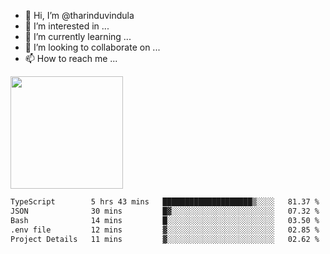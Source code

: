 - 👋 Hi, I’m @tharinduvindula
- 👀 I’m interested in ...
- 🌱 I’m currently learning ...
- 💞️ I’m looking to collaborate on ...
- 📫 How to reach me ...

<!---
tharinduvindula/tharinduvindula is a ✨ special ✨ repository because its `README.md` (this file) appears on your GitHub profile.
You can click the Preview link to take a look at your changes.
--->

<img height="180em" src="https://github-readme-stats.vercel.app/api?username=tharinduvindula&show_icons=true&hide_border=false&&count_private=true&include_all_commits=true" />


<!--START_SECTION:waka-->

```txt
TypeScript        5 hrs 43 mins   ████████████████████▒░░░░   81.37 %
JSON              30 mins         █▓░░░░░░░░░░░░░░░░░░░░░░░   07.32 %
Bash              14 mins         █░░░░░░░░░░░░░░░░░░░░░░░░   03.50 %
.env file         12 mins         ▓░░░░░░░░░░░░░░░░░░░░░░░░   02.85 %
Project Details   11 mins         ▓░░░░░░░░░░░░░░░░░░░░░░░░   02.62 %
```

<!--END_SECTION:waka-->
